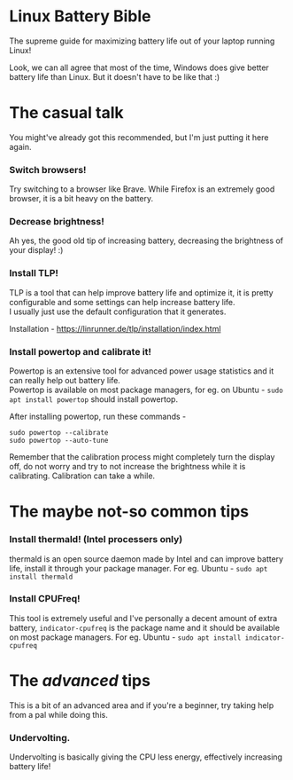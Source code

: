 # Linux Battery Bible
The supreme guide for maximizing battery life out of your laptop running Linux!
     
     
Look, we can all agree that most of the time, Windows does give better battery life than Linux. But it doesn't have to be like that :)

# The casual talk
You might've already got this recommended, but I'm just putting it here again.

### Switch browsers!
Try switching to a browser like Brave. While Firefox is an extremely good browser, it is a bit heavy on the battery.

### Decrease brightness!
Ah yes, the good old tip of increasing battery, decreasing the brightness of your display! :)

### Install TLP!
TLP is a tool that can help improve battery life and optimize it, it is pretty configurable and some settings can help increase battery life.    
I usually just use the default configuration that it generates.    
      
Installation - https://linrunner.de/tlp/installation/index.html    
      
### Install powertop and calibrate it!
Powertop is an extensive tool for advanced power usage statistics and it can really help out battery life.    
Powertop is available on most package managers, for eg. on Ubuntu - `sudo apt install powertop` should install powertop.     
          
After installing powertop, run these commands - 
```
sudo powertop --calibrate
sudo powertop --auto-tune
```
Remember that the calibration process might completely turn the display off, do not worry and try to not increase the brightness while it is calibrating. Calibration can take a while.

# The maybe not-so common tips

### Install thermald! (Intel processers only)
thermald is an open source daemon made by Intel and can improve battery life, install it through your package manager. For eg. Ubuntu - `sudo apt install thermald`

### Install CPUFreq!
This tool is extremely useful and I've personally a decent amount of extra battery, `indicator-cpufreq` is the package name and it should be available on most package managers. For eg. Ubuntu - `sudo apt install indicator-cpufreq`

# The *advanced* tips

This is a bit of an advanced area and if you're a beginner, try taking help from a pal while doing this.

### Undervolting.
Undervolting is basically giving the CPU less energy, effectively increasing battery life!
